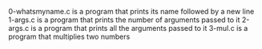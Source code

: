 0-whatsmyname.c is a program that prints its name followed by a new line
1-args.c is a program that prints the number of arguments passed to it
2-args.c is a program that prints all the arguments passed to it
3-mul.c is a program that multiplies two numbers

